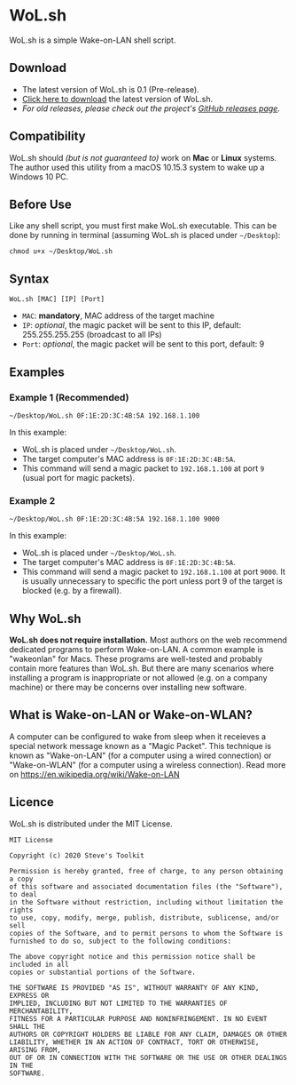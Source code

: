 # WoL.sh
WoL.sh is a simple Wake-on-LAN shell script.

## Download
- The latest version of WoL.sh is 0.1 (Pre-release).
- [Click here to download](https://leesteve.tk/WoL.sh/WoL.sh) the latest version of WoL.sh.
- *For old releases, please check out the project's [GitHub releases page](https://github.com/leestevetk/WoL.sh/releases).*

## Compatibility
WoL.sh should *(but is not guaranteed to)* work on __Mac__ or __Linux__ systems.  The author used this utility from a macOS 10.15.3 system to wake up a Windows 10 PC.

## Before Use
Like any shell script, you must first make WoL.sh executable.  This can be done by running in terminal (assuming WoL.sh is placed under `~/Desktop`):
```
chmod u+x ~/Desktop/WoL.sh
```

## Syntax
```
WoL.sh [MAC] [IP] [Port]
```
- `MAC`: __mandatory__, MAC address of the target machine
- `IP`: *optional*, the magic packet will be sent to this IP, default: 255.255.255.255 (broadcast to all IPs)
- `Port`: *optional*, the magic packet will be sent to this port, default: 9

## Examples

### Example 1 (Recommended)
```
~/Desktop/WoL.sh 0F:1E:2D:3C:4B:5A 192.168.1.100
```
In this example:
- WoL.sh is placed under `~/Desktop/WoL.sh`.
- The target computer's MAC address is `0F:1E:2D:3C:4B:5A`.
- This command will send a magic packet to `192.168.1.100` at port `9` (usual port for magic packets).  

### Example 2
```
~/Desktop/WoL.sh 0F:1E:2D:3C:4B:5A 192.168.1.100 9000
```
In this example:
- WoL.sh is placed under `~/Desktop/WoL.sh`.
- The target computer's MAC address is `0F:1E:2D:3C:4B:5A`.
- This command will send a magic packet to `192.168.1.100` at port `9000`.  It is usually unnecessary to specific the port unless port 9 of the target is blocked (e.g. by a firewall). 

## Why WoL.sh
__WoL.sh does not require installation.__  Most authors on the web recommend dedicated programs to perform Wake-on-LAN. A common example is "wakeonlan" for Macs.  These programs are well-tested and probably contain more features than WoL.sh.  But there are many scenarios where installing a program is inappropriate or not allowed (e.g. on a company machine) or there may be  concerns over installing new software.

## What is Wake-on-LAN or Wake-on-WLAN?
A computer can be configured to wake from sleep when it receieves a special network message known as a "Magic Packet".  This technique is known as "Wake-on-LAN" (for a computer using a wired connection) or "Wake-on-WLAN" (for a computer using a wireless connection).  Read more on https://en.wikipedia.org/wiki/Wake-on-LAN

## Licence
WoL.sh is distributed under the MIT License.
```
MIT License

Copyright (c) 2020 Steve's Toolkit

Permission is hereby granted, free of charge, to any person obtaining a copy
of this software and associated documentation files (the "Software"), to deal
in the Software without restriction, including without limitation the rights
to use, copy, modify, merge, publish, distribute, sublicense, and/or sell
copies of the Software, and to permit persons to whom the Software is
furnished to do so, subject to the following conditions:

The above copyright notice and this permission notice shall be included in all
copies or substantial portions of the Software.

THE SOFTWARE IS PROVIDED "AS IS", WITHOUT WARRANTY OF ANY KIND, EXPRESS OR
IMPLIED, INCLUDING BUT NOT LIMITED TO THE WARRANTIES OF MERCHANTABILITY,
FITNESS FOR A PARTICULAR PURPOSE AND NONINFRINGEMENT. IN NO EVENT SHALL THE
AUTHORS OR COPYRIGHT HOLDERS BE LIABLE FOR ANY CLAIM, DAMAGES OR OTHER
LIABILITY, WHETHER IN AN ACTION OF CONTRACT, TORT OR OTHERWISE, ARISING FROM,
OUT OF OR IN CONNECTION WITH THE SOFTWARE OR THE USE OR OTHER DEALINGS IN THE
SOFTWARE.
```
